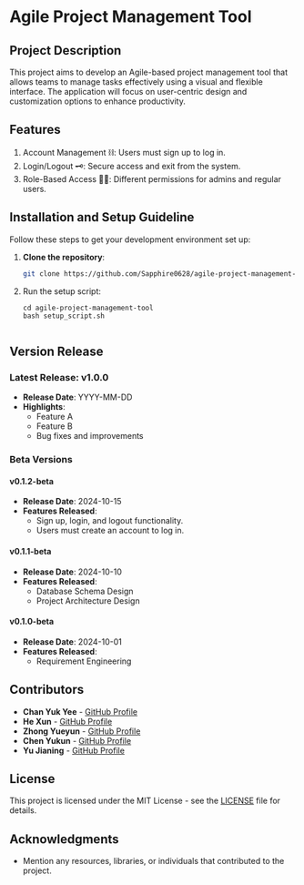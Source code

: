 # Agile Project Management Tool 

## Project Description
This project aims to develop an Agile-based project management tool that allows teams to manage tasks effectively using a visual and flexible interface. The application will focus on user-centric design and customization options to enhance productivity.

## Features
1. Account Management ⛓️: Users must sign up to log in.
2. Login/Logout 🗝️: Secure access and exit from the system.
3. Role-Based Access 👩🏻: Different permissions for admins and regular users.

## Installation and Setup Guideline
Follow these steps to get your development environment set up:

1. **Clone the repository**:
   ```bash
   git clone https://github.com/Sapphire0628/agile-project-management-tool.git
   ```

2. Run the setup script:
    ```
    cd agile-project-management-tool
    bash setup_script.sh
    

## Version Release
### Latest Release: v1.0.0
- **Release Date**: YYYY-MM-DD
- **Highlights**:
  - Feature A
  - Feature B
  - Bug fixes and improvements

### Beta Versions
#### v0.1.2-beta
- **Release Date**: 2024-10-15
- **Features Released**:
  - Sign up, login, and logout functionality.
  - Users must create an account to log in.

#### v0.1.1-beta
- **Release Date**: 2024-10-10
- **Features Released**:
  - Database Schema Design
  - Project Architecture Design

#### v0.1.0-beta
- **Release Date**: 2024-10-01
- **Features Released**:
  - Requirement Engineering


## Contributors
- **Chan Yuk Yee** - [GitHub Profile](https://github.com/sapphire0628)
- **He Xun** - [GitHub Profile](https://github.com/SayuriTomo)
- **Zhong Yueyun** - [GitHub Profile](https://github.com/guguguteam)
- **Chen Yukun** - [GitHub Profile](https://github.com/cykunkun)
- **Yu Jianing** - [GitHub Profile](https://github.com/yechen17)

## License
This project is licensed under the MIT License - see the [LICENSE](LICENSE) file for details.

## Acknowledgments
- Mention any resources, libraries, or individuals that contributed to the project.
